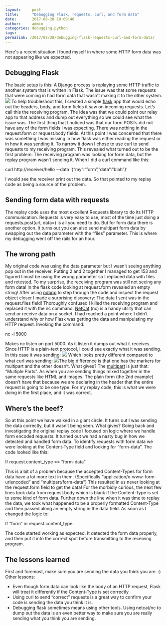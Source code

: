 ```yaml
---
layout:     post
title:      "Debugging Flask, requests, curl, and form data"
date:       2017-08-28 10:09:40
author:     admin
categories: debugging,python
tags:  
permalink: /2017/08/28/debugging-flask-requests-curl-and-form-data/
---
```

Here's a recent situation I found myself in where some HTTP form data was not appearing like we expected. 

## Debugging Flask

The basic setup is this: A Django process is replaying some HTTP traffic to another system that is written in Flask. The issue was that some requests that were coming in had form data that wasn't making it to the other system. [![](https://ironboundsoftware.com/blog-imgs/uploads/2017/08/html-1-420x315.jpg)](https://ironboundsoftware.com/blog-imgs/uploads/2017/08/html-1.jpg) To help troubleshoot this, I created a simple [flask](http://flask.pocoo.org/) app that would echo out the headers, body, and form fields it saw on incoming requests. Let’s call this the receiving program. The idea was that we could point our relay app to that address and dump out everything so we could see what the issue was. The first thing that I noticed was that our form POSTs did not have any of the form fields I was expecting. There was nothing in the request.form or request.body fields. At this point I was concerned that there was something I was missing in how flask was either reading the request or in how it was sending it. To narrow it down I chose to use curl to send requests to my receiving program. This revealed what turned out to be the first problem: The receiving program was looking for form data, but the replay program wasn’t sending it. When I did a curl command like this: 

curl http://receiver/hello --data ‘{“my”:”form”,”data”:”blah”}’

I would see the receiver print out the data. So that pointed to my replay code as being a source of the problem. 

## Sending form data with requests

The replay code uses the most excellent Requests library to do its HTTP communication. Requests is very easy to use, most of the time just doing a requests.post(url, data=<your data to send>) is all you need to do. But for form data there is another option. It turns out you can also send multipart form data by swapping out the data parameter with the “files” parameter. This is where my debugging went off the rails for an hour. 

## The wrong path

My original code was using the data parameter but I wasn’t seeing anything pop out in the receiver. Putting 2 and 2 together I managed to get 153 and figured I must be using the wrong parameter so I replaced data with files and retested. To my surprise, the receiving program was still not seeing any form data! In the flask code looking at request.form revealed an empty string! After using [pdbpp](https://pypi.python.org/pypi/pdbpp/) to step through the code and inspect the request object closer I made a surprising discovery: The data I sent was in the request.files field! Thoroughly confused I killed the receiving program and replaced it with the nc command. [NetCat](https://en.wikipedia.org/wiki/Netcat) (nc) is a handy utility that can send or receive data on a socket. I had reached a point where I didn’t understand why or how Flask was getting the data and manipulating my HTTP request. Invoking the command: 

nc -l 5000

Makes nc listen on port 5000. As it listen it dumps out what it receives. Since HTTP is a plain-text protocol, I could see exactly what it was sending. In this case it was sending: [![](https://ironboundsoftware.com/blog-imgs/uploads/2017/08/49e0ff83e6a744178097470d90c08bad-2.jpg)](https://ironboundsoftware.com/blog-imgs/uploads/2017/08/49e0ff83e6a744178097470d90c08bad-2.jpg) Which looks pretty different compared to what curl was sending: [![](https://ironboundsoftware.com/blog-imgs/uploads/2017/08/45307360650a44159c76983333aa7ad2.jpg)](https://ironboundsoftware.com/blog-imgs/uploads/2017/08/45307360650a44159c76983333aa7ad2.jpg)The big difference is that one has the markers for multipart and the other doesn’t. What gives? The [multipart](https://en.wikipedia.org/wiki/Multipart/form-data) is just that: “Multiple Parts”. As when you are sending things mixed together in the same requests like HTML and images. The plain form (the 2nd example) doesn’t have that because we are declaring in the header that the entire request is going to be one type. For my replay code, this is what we were doing in the first place, and it was correct. 

## Where’s the beef?

So at this point we have walked in a giant circle. It turns out I was sending the data correctly, but it wasn’t being seen. What gives? Going back and investigating the original replay code I focused on logic where we handle form encoded requests. It turned out we had a nasty bug in how we detected and handled form data. To identify requests with form data we were looking at the Content-Type field and looking for “form-data”. The code looked like this: 

If request.content_type == “form-data”

This is a bit of a problem because the accepted Content-Types for form data have a lot more text in them. (Specifically “application/x-www-form-urlencoded” and “multipart/form-data”) This resulted in us never looking at the request.form field to get the data! For the morbidly curious, the next few lines took data from request.body which is blank if the Content-Type is set to some kind of form data. Further down the line when it was time to replay the data, we took what happened to be a properly formatted Content-Type and then passed along an empty string in the data field. As soon as I changed the logic to: 

If “form” in request.content_type:

The code started working as expected. It detected the form data properly, and then put it into the correct spot before transmitting to the receiving program. 

## The lessons learned

First and foremost, make sure you are sending the data you think you are. :) Other lessons: 

  * Even though form data can look like the body of an HTTP request, Flask will treat it differently if the Content-Type is set correctly
  * Using curl to send “correct” requests is a great way to confirm your code is sending the data you think it is.
  * Debugging flask sometimes means using other tools. Using netcat/nc to dump out the data is an even better way to make sure you are really sending what you think you are sending.


